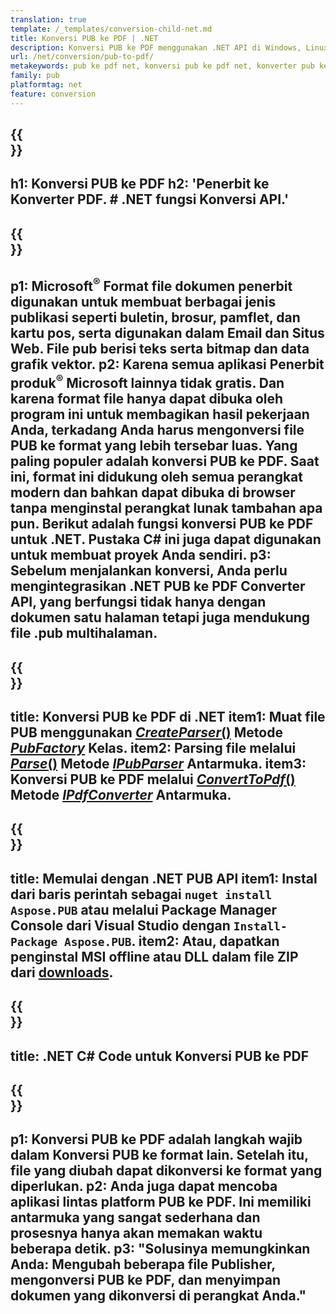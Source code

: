 ```yaml
---
translation: true
template: /_templates/conversion-child-net.md
title: Konversi PUB ke PDF | .NET
description: Konversi PUB ke PDF menggunakan .NET API di Windows, Linux, dan Mac OS X. Fungsi konversi penerbit yang mudah diintegrasikan ke dalam solusi Anda sendiri.
url: /net/conversion/pub-to-pdf/
metakeywords: pub ke pdf net, konversi pub ke pdf net, konverter pub ke pdf c#, konversi pub ke pdf c#, pub ke pdf c#
family: pub
platformtag: net
feature: conversion
---
```


{{<section banner>}}
---
h1: Konversi PUB ke PDF
h2: 'Penerbit ke Konverter PDF. # .NET fungsi Konversi API.'
---

{{<section overview>}}
---
p1: Microsoft<sup>®</sup> Format file dokumen penerbit digunakan untuk membuat berbagai jenis publikasi seperti buletin, brosur, pamflet, dan kartu pos, serta digunakan dalam Email dan Situs Web. File pub berisi teks serta bitmap dan data grafik vektor.
p2: Karena semua aplikasi Penerbit produk<sup>®</sup> Microsoft lainnya tidak gratis. Dan karena format file hanya dapat dibuka oleh program ini untuk membagikan hasil pekerjaan Anda, terkadang Anda harus mengonversi file PUB ke format yang lebih tersebar luas. Yang paling populer adalah konversi PUB ke PDF. Saat ini, format ini didukung oleh semua perangkat modern dan bahkan dapat dibuka di browser tanpa menginstal perangkat lunak tambahan apa pun. Berikut adalah fungsi konversi PUB ke PDF untuk .NET. Pustaka C# ini juga dapat digunakan untuk membuat proyek Anda sendiri.
p3: Sebelum menjalankan konversi, Anda perlu mengintegrasikan .NET PUB ke PDF Converter API, yang berfungsi tidak hanya dengan dokumen satu halaman tetapi juga mendukung file .pub multihalaman.
---

{{<section feature1>}}
---
title: Konversi PUB ke PDF di .NET
item1: Muat file PUB menggunakan [*CreateParser*()](https://reference.aspose.com/pub/net/aspose.pub/pubfactory/createparser/) Metode [*PubFactory*](https://reference.aspose.com/pub/net/aspose.pub/pubfactory/) Kelas.
item2: Parsing file melalui [*Parse*()](https://reference.aspose.com/pub/net/aspose.pub/ipubparser/parse/) Metode [*IPubParser*](https://reference.aspose.com/pub/net/aspose.pub/ipubparser/) Antarmuka.
item3: Konversi PUB ke PDF melalui [*ConvertToPdf*()](https://reference.aspose.com/pub/net/aspose.pub/ipdfconverter/converttopdf/) Metode [*IPdfConverter*](https://reference.aspose.com/pub/net/aspose.pub/ipdfconverter/) Antarmuka.
---

{{<section feature2>}}
---
title: Memulai dengan .NET PUB API
item1: Instal dari baris perintah sebagai ```nuget install Aspose.PUB``` atau melalui Package Manager Console dari Visual Studio dengan ```Install-Package Aspose.PUB```.
item2: Atau, dapatkan penginstal MSI offline atau DLL dalam file ZIP dari [downloads](https://releases.aspose.com/pub/net/).
---

{{<section codeexample>}}
---
title: .NET C# Code untuk Konversi PUB ke PDF
---

{{<section summary>}}
---
p1: Konversi PUB ke PDF adalah langkah wajib dalam Konversi PUB ke format lain. Setelah itu, file yang diubah dapat dikonversi ke format yang diperlukan.
p2: Anda juga dapat mencoba aplikasi lintas platform PUB ke PDF. Ini memiliki antarmuka yang sangat sederhana dan prosesnya hanya akan memakan waktu beberapa detik.
p3: "Solusinya memungkinkan Anda: Mengubah beberapa file Publisher, mengonversi PUB ke PDF, dan menyimpan dokumen yang dikonversi di perangkat Anda."
---
